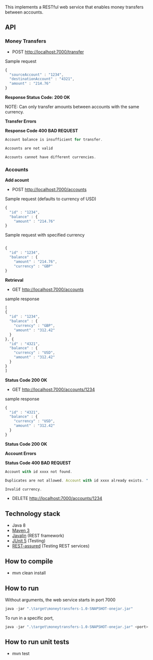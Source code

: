 
This implements a RESTful web service that enables money transfers between accounts.


## API


### Money Transfers


- POST [http://localhost:7000/transfer](http://localhost:7000/transfer)

Sample request
```javascript
{
  "sourceAccount" : "1234",
  "destinationAccount" : "4321",
  "amount" : "214.76"
}
```

**Response Status Code: 200 OK**

NOTE: Can only transfer amounts between accounts with the same currency.

__**Transfer Errors**__

**Response Code 400 BAD REQUEST**
```javascript
Account balance is insufficient for transfer.
```
```javascript
Accounts are not valid
```
```javascript
Accounts cannot have different currencies.
```

### Accounts


__Add acount__

- POST [http://localhost:7000/accounts](http://localhost:7000/accounts)

Sample request (defaults to currency of USD)
```javascript
{
  "id" : "1234",
  "balance" : {
    "amount" : "214.76"
}
```

Sample request with specified currency
```javascript

{
  "id" : "1234",
  "balance" : {
    "amount" : "214.76",
    "currency" : "GBP"
}
```
__Retrieval__
- GET [http://localhost:7000/accounts](http://localhost:7000/accounts)

sample response

```javascript
[
{
  "id" : "1234",
  "balance" : {
    "currency" : "GBP",
    "amount" : "312.42"
  }
}, {
  "id" : "4321",
  "balance" : {
    "currency" : "USD",
    "amount" : "312.42"
  }
}
]
```

**Status Code 200 OK**

- GET [http://localhost:7000/accounts/1234](http://localhost:7000/accounts/1234)

sample response
```javascript
{
  "id" : "4321",
  "balance" : {
    "currency" : "USD",
    "amount" : "312.42"
  }
}
```
**Status Code 200 OK**

__**Account Errors**__

**Status Code 400 BAD REQUEST**

```javascript
Account with id xxxx not found.
```
```javascript
Duplicates are not allowed. Account with id xxxx already exists. "
```
```javascript
Invalid currency.
```

- DELETE [http://localhost:7000/accounts/1234](http://localhost:9999/accounts/1234)


## Technology stack
- Java 8
- [Maven 3](https://maven.apache.org/)
- [Javalin](https://javalin.io/) (REST framework)
- [JUnit 5](https://junit.org/junit5/) (Testing)
- [REST-assured](http://rest-assured.io/) (Testing REST services)

## How to compile
- mvn clean install

## How to run
Without arguments, the web service starts in port 7000
```javascript
java -jar ".\target\moneytransfers-1.0-SNAPSHOT-onejar.jar"
````
To run in a specific port,
```javascript
java -jar ".\target\moneytransfers-1.0-SNAPSHOT-onejar.jar" <port>
````

## How to run unit tests
- mvn test

